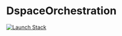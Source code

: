 # DspaceOrchestration


[![Launch Stack](https://s3.amazonaws.com/cloudformation-examples/cloudformation-launch-stack.png)](https://console.aws.amazon.com/cloudformation/home?region=us-east-1#/stacks/new?stackName=hybox&templateURL=https://s3.amazonaws.com/hybox-deployment-artifacts/cloudformation/current/templates/stack.yaml)
